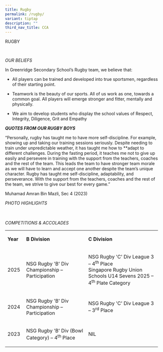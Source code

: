 ```yaml
---
title: Rugby
permalink: /rugby/
variant: tiptap
description: ""
third_nav_title: CCA
---
```

<p>RUGBY&nbsp;</p>
<p>&nbsp;</p>
<p><em>OUR BELIEFS&nbsp;</em>
</p>
<p>In Greenridge Secondary School’s Rugby team, we believe that:&nbsp;</p>
<ul>
<li>
<p>All players can be trained and developed into true sportsmen, regardless
of their starting point.&nbsp;</p>
</li>
</ul>
<ul>
<li>
<p>Teamwork is the beauty of our sports. All of us work as one, towards a
common goal. All players will emerge stronger and fitter, mentally and
physically.&nbsp;</p>
</li>
</ul>
<ul>
<li>
<p>We aim to develop students who display the school values of Respect, Integrity,
Diligence, Grit and Empathy&nbsp;</p>
</li>
</ul>
<p><strong><em>QUOTES FROM OUR RUGBY BOYS</em></strong><em>&nbsp;</em>
</p>
<p>“Personally, rugby has taught me to have more self-discipline. For example,
showing up and taking our training sessions seriously. Despite needing
to train under unpredictable weather, it has taught me how to **adapt to
different challenges. During the fasting period, it teaches me not to give
up easily and persevere in training with the support from the teachers,
coaches and the rest of the team. This leads the team to have stronger
team morale as we will have to learn and accept one another despite the
team’s unique character. Rugby has taught me self-discipline, adaptability,
and perseverance. With the support from the teachers, coaches and the rest
of the team, we strive to give our best for every game.”&nbsp;</p>
<p>Muhamad Amran Bin Mazli, Sec 4 (2023)&nbsp;</p>
<p><em>PHOTO HIGHLIGHTS&nbsp;<br>&nbsp;<br>&nbsp;</em>
</p>
<p><em>COMPETITIONS &amp; ACCOLADES&nbsp;</em>
</p>
<table style="minWidth: 75px">
<colgroup>
<col>
<col>
<col>
</colgroup>
<tbody>
<tr>
<td rowspan="1" colspan="1">
<p><strong>Year</strong>&nbsp;</p>
</td>
<td rowspan="1" colspan="1">
<p><strong>B Division</strong>&nbsp;</p>
</td>
<td rowspan="1" colspan="1">
<p><strong>C Division</strong>&nbsp;</p>
</td>
</tr>
<tr>
<td rowspan="1" colspan="1">
<p>2025&nbsp;</p>
</td>
<td rowspan="1" colspan="1">
<p>NSG Rugby 'B' Div Championship – Participation&nbsp;</p>
</td>
<td rowspan="1" colspan="1">
<p>NSG Rugby 'C' Div League 3 – 4<sup>th</sup> Place &nbsp;
<br>Singapore Rugby Union Schools U14 Sevens 2025 – 4<sup>th</sup> Plate Category&nbsp;</p>
</td>
</tr>
<tr>
<td rowspan="1" colspan="1">
<p>2024&nbsp;</p>
</td>
<td rowspan="1" colspan="1">
<p>NSG Rugby 'B' Div Championship – Participation&nbsp;</p>
</td>
<td rowspan="1" colspan="1">
<p>NSG Rugby 'C' Div League 3 – 3<sup>rd</sup> Place&nbsp;</p>
</td>
</tr>
<tr>
<td rowspan="1" colspan="1">
<p>2023&nbsp;</p>
</td>
<td rowspan="1" colspan="1">
<p>NSG Rugby 'B' Div (Bowl Category) – 4<sup>th</sup> Place&nbsp;</p>
</td>
<td rowspan="1" colspan="1">
<p>NIL&nbsp;</p>
</td>
</tr>
</tbody>
</table>
<p>&nbsp;</p>
<p>&nbsp;</p>
<p>&nbsp;</p>